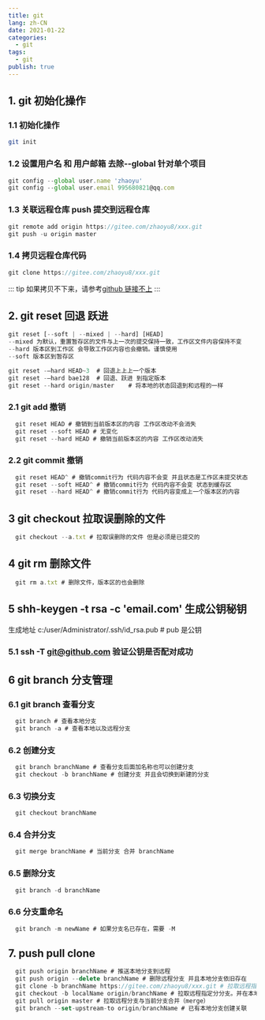 ```yaml
---
title: git
lang: zh-CN
date: 2021-01-22
categories:
  - git
tags:
  - git
publish: true
---
```


<!-- more -->

## 1. git 初始化操作

### 1.1 初始化操作

```sh
git init
```

### 1.2 设置用户名 和 用户邮箱 去除--global 针对单个项目

```js
git config --global user.name 'zhaoyu'
git config --global user.email 995680821@qq.com
```

### 1.3 关联远程仓库 push 提交到远程仓库

```js
git remote add origin https://gitee.com/zhaoyu8/xxx.git
git push -u origin master
```

### 1.4 拷贝远程仓库代码

```js
git clone https://gitee.com/zhaoyu8/xxx.git
```

::: tip
如果拷贝不下来，请参考[github 链接不上](https://zhaoyu8.github.io/blog/blogs/practical/#_1-1-%E6%89%8B%E5%8A%A8%E4%BF%AE%E6%94%B9-%E6%88%90%E5%8A%9F%E7%8E%87%E9%AB%98)
:::

## 2. git reset 回退 跃进

```js
git reset [--soft | --mixed | --hard] [HEAD]
--mixed 为默认，重置暂存区的文件与上一次的提交保持一致，工作区文件内容保持不变
--hard 版本区到工作区 会导致工作区内容也会撤销。谨慎使用
--soft 版本区到暂存区

git reset -–hard HEAD~3  # 回退上上上一个版本
git reset -–hard bae128  # 回退、跃进 到指定版本
git reset --hard origin/master    # 将本地的状态回退到和远程的一样

```

### 2.1 git add 撤销

```js
  git reset HEAD # 撤销到当前版本区的内容 工作区改动不会消失
  git reset --soft HEAD # 无变化
  git reset --hard HEAD # 撤销当前版本区的内容 工作区改动消失
```

### 2.2 git commit 撤销

```js
  git reset HEAD^ # 撤销commit行为 代码内容不会变 并且状态是工作区未提交状态
  git reset --soft HEAD^ # 撤销commit行为 代码内容不会变 状态到缓存区
  git reset --hard HEAD^ # 撤销commit行为 代码内容变成上一个版本区的内容
```

## 3 git checkout 拉取误删除的文件

```js
  git checkout --a.txt # 拉取误删除的文件 但是必须是已提交的
```

## 4 git rm 删除文件

```js
  git rm a.txt # 删除文件，版本区的也会删除
```

## 5 shh-keygen -t rsa -c 'email.com' 生成公钥秘钥

生成地址 c:/user/Administrator/.ssh/id_rsa.pub # pub 是公钥

### 5.1 ssh -T git@github.com 验证公钥是否配对成功

## 6 git branch 分支管理

### 6.1 git branch 查看分支

```js
  git branch # 查看本地分支
  git branch -a # 查看本地以及远程分支
```

### 6.2 创建分支

```js
  git branch branchName # 查看分支后面加名称也可以创建分支
  git checkout -b branchName # 创建分支 并且会切换到新建的分支
```

### 6.3 切换分支

```js
  git checkout branchName
```

### 6.4 合并分支

```js
  git merge branchName # 当前分支 合并 branchName
```

### 6.5 删除分支

```js
  git branch -d branchName
```

### 6.6 分支重命名

```js
  git branch -m newName # 如果分支名已存在，需要 -M
```

## 7. push pull clone

```js
  git push origin branchName # 推送本地分支到远程
  git push origin --delete branchName # 删除远程分支 并且本地分支依旧存在
  git clone -b branchName https://gitee.com/zhaoyu8/xxx.git # 拉取远程指定分支
  git checkout -b localName origin/branchName # 拉取远程指定分分支。并在本地创建分支
  git pull origin master # 拉取远程分支与当前分支合并（merge）
  git branch --set-upstream-to origin/branchName # 已有本地分支创建关联
```
